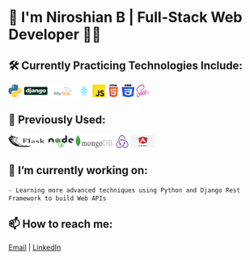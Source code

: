 # 👋 I'm Niroshian B | Full-Stack Web Developer 👨‍💻

## 🛠️ Currently Practicing Technologies Include:

<div>
    <img src="./images/python-logo.png" height="25px" width="25px">
    <img src="./images/django-logo-big.jpg" height="25px" width="50px">
    <img src="./images/mysql.svg" height="25px" width="50px">
    <img src="./images/React-icon.svg" height="25px" width="25px">
    <img src="./images/javascript.png" height="25px" width="25px">
    <img src="./images/html-logo.png" height="25px" width="25px">
    <img src="./images/css-logo.png" height="25px" width="25px">
    <img src="./images/sass.png" height="25px" width="25px">
</div>

## 💭 Previously Used:

<div>
    <img src="./images/flask.png" height="25px" width="75px">
    <img src="./images/node-js.png" height="25px" width="50px">
    <img src="./images/mongodb-logo.png" height="25px" width="75px">
    <img src="./images/redux.png" height="25px" width="25px">
    <img src="./images/angular.png" height="25px" width="50px">
</div>

## 🔭 I’m currently working on:
    
    - Learning more advanced techniques using Python and Django Rest Framework to build Web APIs
    
## 📫 How to reach me:

<a href = "mailto: niroshian.b@gmail.com">Email</a> | [LinkedIn](http://www.linkedin.com/in/niro-b)

<!--
**niroshian-b/niroshian-b** is a ✨ _special_ ✨ repository because its `README.md` (this file) appears on your GitHub profile.

Here are some ideas to get you started:

-   💬 Ask me about ...
-
-   😄 Pronouns: ...
    -->
